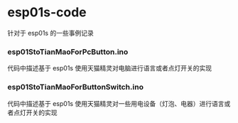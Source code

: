 # esp01s-code
针对于 esp01s 的一些事例记录
    
       
### esp01StoTianMaoForPcButton.ino
代码中描述基于 esp01s 使用天猫精灵对电脑进行语言或者点灯开关的实现

### esp01StoTianMaoForButtonSwitch.ino
代码中描述基于 esp01s 使用天猫精灵对一些用电设备（灯泡、电器）进行语言或者点灯开关的实现
